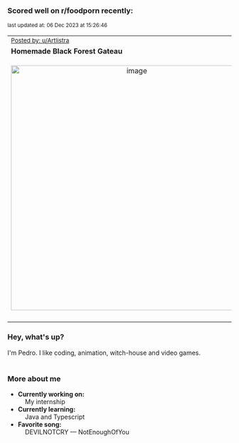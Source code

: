 ### Scored well on r/foodporn recently:

<p align="left"><sub>last updated at: 06 Dec 2023 at 15:26:46</sub></p>

|   |
| --- |
| <sub>[Posted by: u/Artlistra][source]</sub> |
| **Homemade Black Forest Gateau** | 
|<p align="center"> <img alt="image" src="https://i.redd.it/n0d29qf23a4c1.jpeg" width="550" /> </p>|
|   |

### Hey, what's up?

I'm Pedro. I like coding, animation, witch-house and video games.<br><br>

### More about me
- **Currently working on:**  
&nbsp;&nbsp;&nbsp;&nbsp;My internship
- **Currently learning:**  
&nbsp;&nbsp;&nbsp;&nbsp;Java and Typescript
- **Favorite song:**  
&nbsp;&nbsp;&nbsp;&nbsp;DEVILNOTCRY — NotEnoughOfYou<br><br>

  



  
  
  
[linkedin]: https://linkedin.com/in/pedro-h-r-gomes-8a487b14a/
[gmail]: mailto:pilique11@gmail.com
[source]: https://reddit.com/r/FoodPorn/comments/18ajyys/homemade_black_forest_gateau/
[redditAPI]: https://www.reddit.com/dev/api/